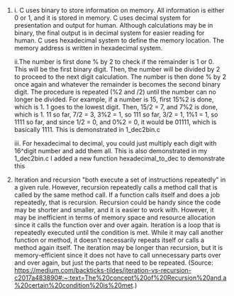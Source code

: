 1.
	i. C uses binary to store information on memory. All information is either 0 or 1, and it is stored in memory.
	   C uses decimal system for presentation and output for human. Although calculations may be in binary, the final output is in decimal system
	   for easier reading for human.
	   C uses hexadecimal system to define the memory location. The memory address is written in hexadecimal system.

	ii.The number is first done % by 2 to check if the remainder is 1 or 0. This will be the first binary digit. 
	   Then, the number will be divided by 2 to proceed to the next digit calculation. The number is then done % by 2 once again
	   and whatever the remainder is becomes the second binary digit.
	   The procedure is repeated (%2 and /2) until the number can no longer be divided.
	   For example, if a number is 15, first 15%2 is done, which is 1. 1 goes to the lowest digit.
	   Then, 15/2 = 7, and 7%2 is done, which is 1. 11 so far,
	   7/2 = 3, 3%2 = 1, so 111 so far,
	   3/2 = 1, 1%1 = 1, so 1111 so far,
	   and since 1/2 = 0, and 0%2 = 0, it would be 01111, which is basically 1111.
	   This is demonstrated in 1_dec2bin.c


	iii. For hexadecimal to decimal, you could just multiply each digit with 16^digit number and add them all. This is also demonstrated in my 1_dec2bin.c
	     I added a new function hexadecimal_to_dec to demonstrate this




2.	Iteration and recursion "both execute a set of instructions repeatedly" in a given rule. However, recursion repeatedly calls
	a method call that is called by the same method call. If a function calls itself and does a job repeatedly, that is recursion. 
	Recursion could be handy since the code may be shorter and smaller, and it is easier to work with. However, it may be inefficient in terms of
	memory space and resource allocation since it calls the function over and over again.
	Iteration is a loop that is repeatedly executed until the condition is met. While it may call another function or method, it doesn't
	necessarily repeats itself or calls a method again itself. The iteration may be longer than recursion, but it is memory-efficient since it does not
	have to call unnecessary parts over and over again, but just the parts that need to be repeated. 
	(Source: https://medium.com/backticks-tildes/iteration-vs-recursion-c2017a483890#:~:text=The%20concept%20of%20Recursion%20and,a%20certain%20condition%20is%20met.)


